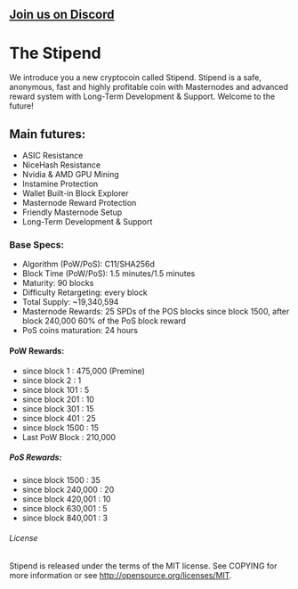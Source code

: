 
## [Join us on Discord](https://discord.gg/3Bjhz4k)


# The Stipend

We introduce you a new cryptocoin called Stipend.
Stipend is a safe, anonymous, fast and highly profitable coin with Masternodes and advanced reward system with Long-Term Development & Support.
Welcome to the future!

## Main futures:

*	ASIC Resistance
*	NiceHash Resistance
*	Nvidia & AMD GPU Mining
*	Instamine Protection
*	Wallet Built-in Block Explorer
*	Masternode Reward Protection
*	Friendly Masternode Setup
*	Long-Term Development & Support


### Base Specs:

*	Algorithm (PoW/PoS): C11/SHA256d
*	Block Time (PoW/PoS): 1.5 minutes/1.5 minutes
*	Maturity: 90 blocks
*	Difficulty Retargeting: every block
*	Total Supply: ~19,340,594
*	Masternode Rewards: 25 SPDs of the POS blocks since block 1500, after block 240,000 60% of the PoS block reward
*	PoS coins maturation: 24 hours


#### PoW Rewards:

*	since block 1 : 475,000 (Premine)
*	since block 2 : 1
*	since block 101 : 5
*	since block 201 : 10
*	since block 301 : 15
*	since block 401 : 25
*	since block 1500 : 15
*	Last PoW Block : 210,000


##### PoS Rewards:

*	since block 1500 : 35
*	since block 240,000 : 20
*	since block 420,001 : 10
*	since block 630,001 : 5
*	since block 840,001 : 3

###### License

Stipend is released under the terms of the MIT license. See COPYING for more information or see http://opensource.org/licenses/MIT.

